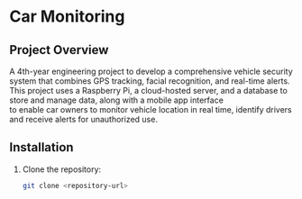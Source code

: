 # Car Monitoring
 
## Project Overview

A 4th-year engineering project to develop a comprehensive vehicle security system that combines GPS tracking, facial recognition, and real-time alerts.  
This project uses a Raspberry Pi, a cloud-hosted server, and a database to store and manage data, along with a mobile app interface  
to enable car owners to monitor vehicle location in real time, identify drivers and receive alerts for unauthorized use.


## Installation
1. Clone the repository:
   ```bash
   git clone <repository-url>

